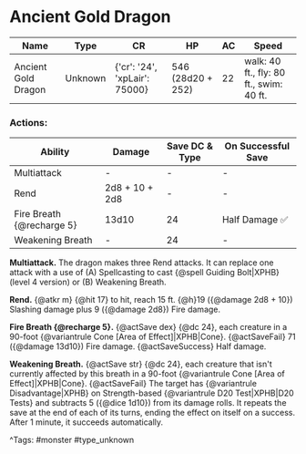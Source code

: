 # Ancient Gold Dragon

| Name | Type | CR | HP | AC | Speed |
|------|------|----|----|----|-------|
| Ancient Gold Dragon | Unknown | {'cr': '24', 'xpLair': 75000} | 546 (28d20 + 252) | 22 | walk: 40 ft., fly: 80 ft., swim: 40 ft. |

### Actions:

| Ability | Damage | Save DC & Type | On Successful Save |
|---------|--------|----------------|--------------------|
| Multiattack | - | - | - |
| Rend | 2d8 + 10 + 2d8 | - | - |
| Fire Breath {@recharge 5} | 13d10 | 24 | Half Damage ✅ |
| Weakening Breath | - | 24 | - |


**Multiattack.** The dragon makes three Rend attacks. It can replace one attack with a use of (A) Spellcasting to cast {@spell Guiding Bolt|XPHB} (level 4 version) or (B) Weakening Breath.

**Rend.** {@atkr m} {@hit 17} to hit, reach 15 ft. {@h}19 ({@damage 2d8 + 10}) Slashing damage plus 9 ({@damage 2d8}) Fire damage.

**Fire Breath {@recharge 5}.** {@actSave dex} {@dc 24}, each creature in a 90-foot {@variantrule Cone [Area of Effect]|XPHB|Cone}. {@actSaveFail} 71 ({@damage 13d10}) Fire damage. {@actSaveSuccess} Half damage.

**Weakening Breath.** {@actSave str} {@dc 24}, each creature that isn't currently affected by this breath in a 90-foot {@variantrule Cone [Area of Effect]|XPHB|Cone}. {@actSaveFail} The target has {@variantrule Disadvantage|XPHB} on Strength-based {@variantrule D20 Test|XPHB|D20 Tests} and subtracts 5 ({@dice 1d10}) from its damage rolls. It repeats the save at the end of each of its turns, ending the effect on itself on a success. After 1 minute, it succeeds automatically.

^Tags: #monster #type_unknown